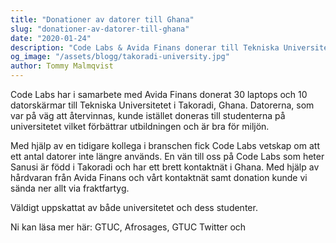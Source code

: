 ```yaml
---
title: "Donationer av datorer till Ghana"
slug: "donationer-av-datorer-till-ghana"
date: "2020-01-24"
description: "Code Labs & Avida Finans donerar till Tekniska Universitetet i Takoradi, Ghana."
og_image: "/assets/blogg/takoradi-university.jpg"
author: Tommy Malmqvist
---
```


Code Labs har i samarbete med Avida Finans donerat 30 laptops och 10 datorskärmar till Tekniska Universitetet i Takoradi, Ghana. Datorerna, som var på väg att återvinnas, kunde istället doneras till studenterna på universitetet vilket förbättrar utbildningen och är bra för miljön.

Med hjälp av en tidigare kollega i branschen fick Code Labs vetskap om att ett antal datorer inte längre används. En vän till oss på Code Labs som heter Sanusi är född i Takoradi och har ett brett kontaktnät i Ghana. Med hjälp av hårdvaran från Avida Finans och vårt kontaktnät samt donation kunde vi sända ner allt via fraktfartyg.

Väldigt uppskattat av både universitetet och dess studenter.

Ni kan läsa mer här: GTUC, Afrosages, GTUC Twitter och
